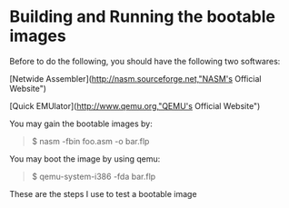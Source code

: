 Building and Running the bootable images
=======
Before to do the following, you should have the following two softwares:

[Netwide Assembler](http://nasm.sourceforge.net,"NASM's Official Website")

[Quick EMUlator](http://www.qemu.org,"QEMU's Official Website")

You may gain the bootable images by:

> $ nasm -fbin foo.asm -o bar.flp

You may boot the image by using qemu:

> $ qemu-system-i386 -fda bar.flp

These are the steps I use to test a bootable image
